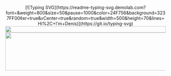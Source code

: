 <div align="center">
[![Typing SVG](https://readme-typing-svg.demolab.com?font=&weight=800&size=50&pause=1000&color=24F756&background=3237FF00&center=true&vCenter=true&random=true&width=500&height=70&lines=Hi%2C+I'm+Denis)](https://git.io/typing-svg)

<!--📏LINE-->
<img src="https://i.imgur.com/dBaSKWF.gif" height="20" width="100%">

<!--🖼️ILOVEOPENSOURCE-->
<img src="https://i.imgur.com/AZa5yxa.png" height="120" width="600">
</div>
